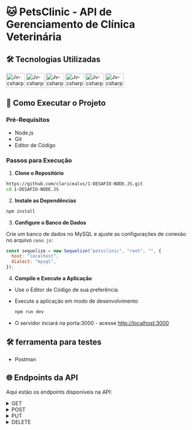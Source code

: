 # 🐱 PetsClinic - API de Gerenciamento de Clínica Veterinária

## 🛠️ Tecnologias Utilizadas

<div>
<img align="center" alt="Jv-csharp" height="40" width="50" src="https://cdn.jsdelivr.net/gh/devicons/devicon@latest/icons/nodejs/nodejs-original-wordmark.svg" /> 
<img align="center" alt="Jv-csharp" height="40" width="50" src="https://cdn.jsdelivr.net/gh/devicons/devicon@latest/icons/nodemon/nodemon-original.svg" /> 
<img align="center" alt="Jv-csharp" height="40" width="50" src="https://cdn.jsdelivr.net/gh/devicons/devicon@latest/icons/express/express-original-wordmark.svg" />
<img align="center" alt="Jv-csharp" height="40" width="50" src="https://cdn.jsdelivr.net/gh/devicons/devicon@latest/icons/mysql/mysql-original-wordmark.svg" />
<img align="center" alt="Jv-csharp" height="40" width="50" src="https://cdn.jsdelivr.net/gh/devicons/devicon@latest/icons/sequelize/sequelize-plain-wordmark.svg" />
<img align="center" alt="Jv-csharp" height="40" width="50" src="https://cdn.jsdelivr.net/gh/devicons/devicon@latest/icons/swagger/swagger-original.svg" />
</div>

## 🚀 Como Executar o Projeto

### Pré-Requisitos

- Node.js
- Git
- Editor de Código

### Passos para Execução

1. **Clone o Repositório**

```bash
https://github.com/claricealvs/1-DESAFIO-NODE.JS.git
cd 1-DESAFIO-NODE.JS
```

2. **Instale as Dependências**

```bash
npm install
```

3. **Configure o Banco de Dados**

Crie um banco de dados no MySQL e ajuste as configurações de conexão no arquivo `conn.js`:

```javascript
const sequelize = new Sequelize("petsclinic", "root", "", {
  host: "localhost",
  dialect: "mysql",
});
```

4. **Compile e Execute a Aplicação**

- Use o Editor de Código de sua preferência

- Execute a aplicação em modo de desenvolvimento
  ```bash
  npm run dev
  ```
- O servidor inciará na porta:3000 - acesse <http://localhost:3000>

## 🛠️ ferramenta para testes

- Postman

## 🌐 Endpoints da API

Aqui estão os endpoints disponíveis na API:

<details>
<summary> GET </summary>

Listar todos os tutores `/tutors`. Exemplo de resposta:

```JSON
[
  {
    "id": 1,
    "name": "Clarice",
    "phone": "999445566",
    "email": "clarice@gmail.com",
    "date_of_birth": "29/04/2003",
    "zip_code": "7580000",
    "Pets": [
      {
        "id": 1,
        "name": "Maddie",
        "species": "cat",
        "carry": "m",
        "weight": 2,
        "date_of_birth": "03/09/2018"
      }
    ]
  }
]
```

Listar todos os pets `/pets`. Exemplo de resposta:

```JSON
[
  {
    "id": 1,
    "name": "Maddie",
    "species": "Cat",
    "carry": "M",
    "weight": 2.5,
    "date_of_birth": "03/11/2018",
    "TutorId": 1
  },
  {
    "id": 12,
    "name": "Coraline",
    "species": "Bunny",
    "carry": "p",
    "weight": 2,
    "date_of_birth": "08/07/2023",
    "TutorId": 1
    }
]
```

</details>

<details>
<summary> POST </summary>

`/tutor` Exemplo do body de requisição (todos os itens são obrigatórios):

```JSON
{
    "name": "John",
    "date_of_birth": "11/01/2005",
    "phone": "999664422",
    "email": "john@gmail.com",
    "zip_code": "75790000"
}
```

`/pet/:tutorId` Exemplo do body de requisição (todos os itens são obrigatórios):

```JSON
{
  "TutorId": "1",
  "name": "Luna",
  "species": "Dog",
  "carry": "m",
  "weight": "4",
  "date_of_birth": "10/02/2024"
}
```

</details>

<details>
<summary> PUT </summary>

`/tutor/:id` Exemplo do body de requisição (todos os itens são obrigatórios):

```JSON
{
  "id": "8",
  "name": "John",
  "phone": "969235485",
  "email": "john@gmail.com",
  "date_of_birth": "21/03/2000",
  "zip_code": "75790000"
}
```

`/pet/:petId/tutor/:tutorId` Exemplo do body de requisição (todos os itens são obrigatórios):

```JSON
{
    "name": "Butter",
    "species": "Dog",
    "carry": "g",
    "weight": "8",
    "date_of_birth": "23/06/2016"
}
```

</details>

<details>
<summary> DELETE </summary>

`/tutor/:id`

> status code 204

`/pet/:petId/tutor/:tutorId`

> status code 204

</details>
